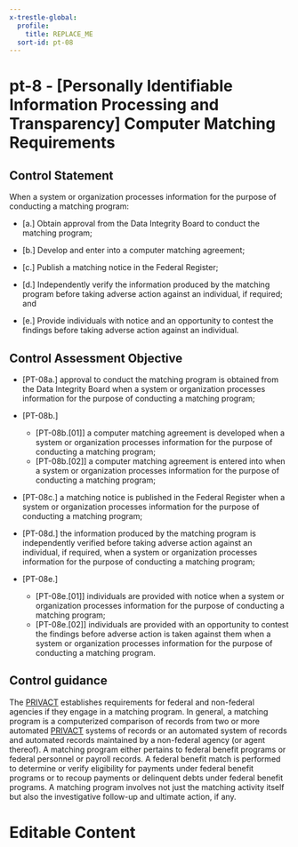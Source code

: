 ```yaml
---
x-trestle-global:
  profile:
    title: REPLACE_ME
  sort-id: pt-08
---
```


# pt-8 - \[Personally Identifiable Information Processing and Transparency\] Computer Matching Requirements

## Control Statement

When a system or organization processes information for the purpose of conducting a matching program:

- \[a.\] Obtain approval from the Data Integrity Board to conduct the matching program;

- \[b.\] Develop and enter into a computer matching agreement;

- \[c.\] Publish a matching notice in the Federal Register;

- \[d.\] Independently verify the information produced by the matching program before taking adverse action against an individual, if required; and

- \[e.\] Provide individuals with notice and an opportunity to contest the findings before taking adverse action against an individual.

## Control Assessment Objective

- \[PT-08a.\] approval to conduct the matching program is obtained from the Data Integrity Board when a system or organization processes information for the purpose of conducting a matching program;

- \[PT-08b.\]

  - \[PT-08b.[01]\] a computer matching agreement is developed when a system or organization processes information for the purpose of conducting a matching program;
  - \[PT-08b.[02]\] a computer matching agreement is entered into when a system or organization processes information for the purpose of conducting a matching program;

- \[PT-08c.\] a matching notice is published in the Federal Register when a system or organization processes information for the purpose of conducting a matching program;

- \[PT-08d.\] the information produced by the matching program is independently verified before taking adverse action against an individual, if required, when a system or organization processes information for the purpose of conducting a matching program;

- \[PT-08e.\]

  - \[PT-08e.[01]\] individuals are provided with notice when a system or organization processes information for the purpose of conducting a matching program;
  - \[PT-08e.[02]\] individuals are provided with an opportunity to contest the findings before adverse action is taken against them when a system or organization processes information for the purpose of conducting a matching program.

## Control guidance

The [PRIVACT](#18e71fec-c6fd-475a-925a-5d8495cf8455) establishes requirements for federal and non-federal agencies if they engage in a matching program. In general, a matching program is a computerized comparison of records from two or more automated [PRIVACT](#18e71fec-c6fd-475a-925a-5d8495cf8455) systems of records or an automated system of records and automated records maintained by a non-federal agency (or agent thereof). A matching program either pertains to federal benefit programs or federal personnel or payroll records. A federal benefit match is performed to determine or verify eligibility for payments under federal benefit programs or to recoup payments or delinquent debts under federal benefit programs. A matching program involves not just the matching activity itself but also the investigative follow-up and ultimate action, if any.

# Editable Content

<!-- Make additions and edits below -->
<!-- The above represents the contents of the control as received by the profile, prior to additions. -->
<!-- If the profile makes additions to the control, they will appear below. -->
<!-- The above markdown may not be edited but you may edit the content below, and/or introduce new additions to be made by the profile. -->
<!-- If there is a yaml header at the top, parameter values may be edited. Use --set-parameters to incorporate the changes during assembly. -->
<!-- The content here will then replace what is in the profile for this control, after running profile-assemble. -->
<!-- The current profile has no added parts for this control, but you may add new ones here. -->
<!-- Each addition must have a heading either of the form ## Control my_addition_name -->
<!-- or ## Part a. (where the a. refers to one of the control statement labels.) -->
<!-- "## Control" parts are new parts added after the statement part. -->
<!-- "## Part" parts are new parts added into the top-level statement part with that label. -->
<!-- Subparts may be added with nested hash levels of the form ### My Subpart Name -->
<!-- underneath the parent ## Control or ## Part being added -->
<!-- See https://ibm.github.io/compliance-trestle/tutorials/ssp_profile_catalog_authoring/ssp_profile_catalog_authoring for guidance. -->
